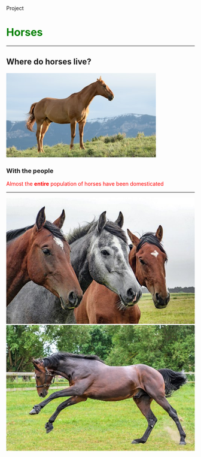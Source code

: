 <!doctype html>
<html>
<head>
 <style>
  h1{
      color: green
  }
  </style>
<meta charset="UTf-8">
Project
</head>
</html>
<body>
<h1>Horses</h1>
 <hr>
 <h2>Where do horses live?</h2>
 <img src="photo-1450052590821-8bf91254a353.jpg" alt="horse on a plain">
 <h3 title="<i>With<i> the people">With the people</h3>
 <p style="color:red;">Almost the <b>entire</b> population of horses have been domesticated</p>
 <hr>
<img src="horses-1414889__340.jpg" alt="3 horses">
<br>
<img src="Most-Expensive-Horse-Ever.jpg.webp" alt="horse running">
